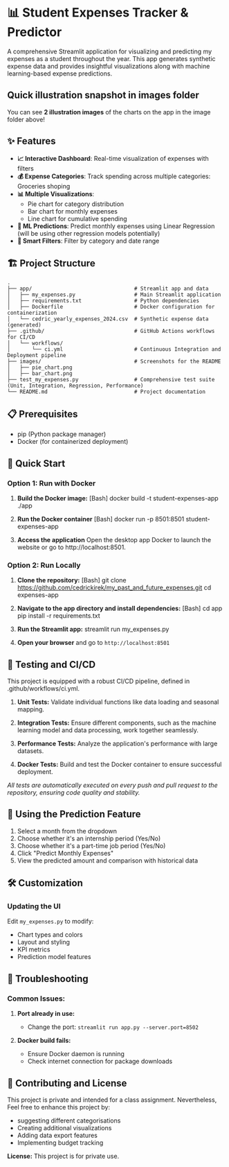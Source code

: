 # 📊 Student Expenses Tracker & Predictor

A comprehensive Streamlit application for visualizing and predicting my expenses as a student throughout the year. This app generates synthetic expense data and provides insightful visualizations along with machine learning-based expense predictions.
## Quick illustration snapshot in images folder
You can see **2 illustration images** of the charts on the app in the image folder above!
## ✨ Features

- **📈 Interactive Dashboard**: Real-time visualization of expenses with filters
- **💰 Expense Categories**: Track spending across multiple categories: Groceries shoping
- **📊 Multiple Visualizations**: 
  - Pie chart for category distribution
  - Bar chart for monthly expenses
  - Line chart for cumulative spending
- **🔮 ML Predictions**: Predict monthly expenses using Linear Regression (will be using other regression models potentially)
- **🎯 Smart Filters**: Filter by category and date range

## 🏗️ Project Structure

```
.
├── app/                                 # Streamlit app and data
│   ├── my_expenses.py                   # Main Streamlit application
│   ├── requirements.txt                 # Python dependencies
│   ├── Dockerfile                       # Docker configuration for containerization
│   └── cedric_yearly_expenses_2024.csv  # Synthetic expense data (generated)
├── .github/                             # GitHub Actions workflows for CI/CD
│   └── workflows/
│       └── ci.yml                       # Continuous Integration and Deployment pipeline
├── images/                              # Screenshots for the README
│   ├── pie_chart.png
│   ├── bar_chart.png
├── test_my_expenses.py                  # Comprehensive test suite (Unit, Integration, Regression, Performance)
└── README.md                            # Project documentation

```


## 📋 Prerequisites

- pip (Python package manager)
- Docker (for containerized deployment)



## 🚀 Quick Start

### Option 1: Run with Docker
1. **Build the Docker image:**
[Bash]
docker build -t student-expenses-app ./app

2. **Run the Docker container**
[Bash]
docker run -p 8501:8501 student-expenses-app

3. **Access the application**
Open the desktop app Docker to launch the website or go to http://localhost:8501.


### Option 2: Run Locally

1. **Clone the repository:**
[Bash]
git clone https://github.com/cedrickirek/my_past_and_future_expenses.git
cd expenses-app

2. **Navigate to the app directory and install dependencies:**
[Bash]
cd app
pip install -r requirements.txt

3. **Run the Streamlit app:**
streamlit run my_expenses.py

4. **Open your browser** and go to `http://localhost:8501`




## 🚀 Testing and CI/CD

This project is equipped with a robust CI/CD pipeline, defined in .github/workflows/ci.yml.

1. **Unit Tests:** Validate individual functions like data loading and seasonal mapping.

2. **Integration Tests:** Ensure different components, such as the machine learning model and data processing, work together seamlessly.

3. **Performance Tests:** Analyze the application's performance with large datasets.

4. **Docker Tests:** Build and test the Docker container to ensure successful deployment.

*All tests are automatically executed on every push and pull request to the repository, ensuring code quality and stability.*




## 🎯 Using the Prediction Feature

1. Select a month from the dropdown
2. Choose whether it's an internship period (Yes/No)
3. Choose whether it's a part-time job period (Yes/No)
4. Click "Predict Monthly Expenses"
5. View the predicted amount and comparison with historical data

## 🛠️ Customization

### Updating the UI
Edit `my_expenses.py` to modify:
- Chart types and colors
- Layout and styling
- KPI metrics
- Prediction model features


## 🐛 Troubleshooting

### Common Issues:

1. **Port already in use:**
   - Change the port: `streamlit run app.py --server.port=8502`

2. **Docker build fails:**
   - Ensure Docker daemon is running
   - Check internet connection for package downloads

## 🤝 Contributing and License

This project is private and intended for a class assignment. Nevertheless, Feel free to enhance this project by:

- suggesting different categorisations
- Creating additional visualizations
- Adding data export features
- Implementing budget tracking

**License:** This project is for private use.
